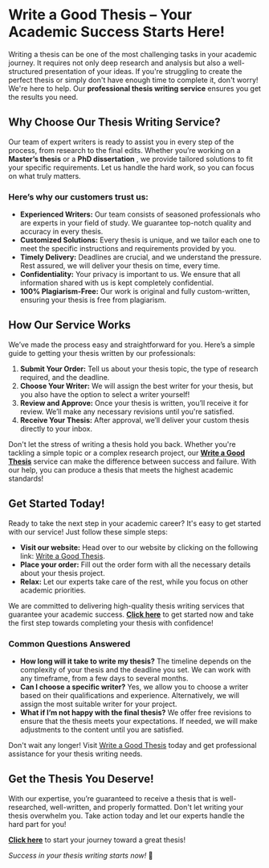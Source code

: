 # Write a Good Thesis – Your Academic Success Starts Here!

Writing a thesis can be one of the most challenging tasks in your academic journey. It requires not only deep research and analysis but also a well-structured presentation of your ideas. If you're struggling to create the perfect thesis or simply don't have enough time to complete it, don't worry! We're here to help. Our **professional thesis writing service** ensures you get the results you need.

## Why Choose Our Thesis Writing Service?

Our team of expert writers is ready to assist you in every step of the process, from research to the final edits. Whether you’re working on a **Master’s thesis** or a **PhD dissertation** , we provide tailored solutions to fit your specific requirements. Let us handle the hard work, so you can focus on what truly matters.

### Here’s why our customers trust us:

- **Experienced Writers:** Our team consists of seasoned professionals who are experts in your field of study. We guarantee top-notch quality and accuracy in every thesis.
- **Customized Solutions:** Every thesis is unique, and we tailor each one to meet the specific instructions and requirements provided by you.
- **Timely Delivery:** Deadlines are crucial, and we understand the pressure. Rest assured, we will deliver your thesis on time, every time.
- **Confidentiality:** Your privacy is important to us. We ensure that all information shared with us is kept completely confidential.
- **100% Plagiarism-Free:** Our work is original and fully custom-written, ensuring your thesis is free from plagiarism.

## How Our Service Works

We’ve made the process easy and straightforward for you. Here’s a simple guide to getting your thesis written by our professionals:

1. **Submit Your Order:** Tell us about your thesis topic, the type of research required, and the deadline.
2. **Choose Your Writer:** We will assign the best writer for your thesis, but you also have the option to select a writer yourself!
3. **Review and Approve:** Once your thesis is written, you’ll receive it for review. We’ll make any necessary revisions until you're satisfied.
4. **Receive Your Thesis:** After approval, we’ll deliver your custom thesis directly to your inbox.

Don't let the stress of writing a thesis hold you back. Whether you're tackling a simple topic or a complex research project, our **[Write a Good Thesis](https://tinyurl.com/topessay?keyword=write+a+good+thesis)** service can make the difference between success and failure. With our help, you can produce a thesis that meets the highest academic standards!

## Get Started Today!

Ready to take the next step in your academic career? It's easy to get started with our service! Just follow these simple steps:

- **Visit our website:** Head over to our website by clicking on the following link: [Write a Good Thesis](https://tinyurl.com/topessay?keyword=write+a+good+thesis).
- **Place your order:** Fill out the order form with all the necessary details about your thesis project.
- **Relax:** Let our experts take care of the rest, while you focus on other academic priorities.

We are committed to delivering high-quality thesis writing services that guarantee your academic success. **[Click here](https://tinyurl.com/topessay?keyword=write+a+good+thesis)** to get started now and take the first step towards completing your thesis with confidence!

### Common Questions Answered

- **How long will it take to write my thesis?** The timeline depends on the complexity of your thesis and the deadline you set. We can work with any timeframe, from a few days to several months.
- **Can I choose a specific writer?** Yes, we allow you to choose a writer based on their qualifications and experience. Alternatively, we will assign the most suitable writer for your project.
- **What if I’m not happy with the final thesis?** We offer free revisions to ensure that the thesis meets your expectations. If needed, we will make adjustments to the content until you are satisfied.

Don't wait any longer! Visit [Write a Good Thesis](https://tinyurl.com/topessay?keyword=write+a+good+thesis) today and get professional assistance for your thesis writing needs.

## Get the Thesis You Deserve!

With our expertise, you’re guaranteed to receive a thesis that is well-researched, well-written, and properly formatted. Don't let writing your thesis overwhelm you. Take action today and let our experts handle the hard part for you!

**[Click here](https://tinyurl.com/topessay?keyword=write+a+good+thesis)** to start your journey toward a great thesis!

_Success in your thesis writing starts now!_ 🚀
